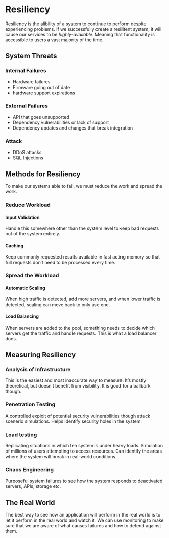 # Resiliency

Resiliency is the alibility of a system to continue to perform despite experiencing problems. If we successfully create a resilitent system, it will cause our services to be *highly-available*. Meaning that functionality is accessible to users a vast majority of the time.

## System Threats

### Internal Failures

- Hardware failures
- Firmware going out of date
- hardware support expirations

### External Failures

- API that goes unsupported
- Dependency vulnerabilities or lack of support
- Dependency updates and changes that break integration

### Attack

- DDoS attacks
- SQL Injections

## Methods for Resiliency

To make our systems able to fail, we must reduce the work and spread the work.

### Reduce Workload

#### Input Validation

Handle this somewhere other than the system level to keep bad requests out of the system entirely.

#### Caching

Keep commonly requested results available in fast acting memory so that full requests don’t need to be processed every time.

### Spread the Workload

#### Automatic Scaling

When high traffic is detected, add more servers, and when lower traffic is detected, scaling can move back to only use one.

#### Load Balancing

When servers are added to the pool, something needs to decide which servers get the traffic and handle requests. This is what a load balancer does.

## Measuring Resiliency

### Analysis of Infrastructure

This is the easiest and most inaccurate way to measure. It’s mostly theoretical, but doesn’t benefit from visibility. It is good for a ballbark though.

### Penetration Testing

A controlled exploit of potential security vulnerabilities though attack scenerio simulations. Helps identify security holes in the system.

### Load testing

Replicating situations in which teh system is under heavy loads. Simulation of millions of users attempting to access resources. Can identify the areas where the system will break in real-world conditions.

### Chaos Engineering

Purposeful system failures to see how the system responds to deactivated servers, APIs, storage etc.

## The Real World

The best way to see how an application will perform in the real world is to let it perform in the real world and watch it. We can use monitoring to make sure that we are aware of what causes failures and how to defend against them.

